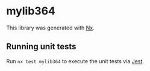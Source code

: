 # mylib364

This library was generated with [Nx](https://nx.dev).

## Running unit tests

Run `nx test mylib364` to execute the unit tests via [Jest](https://jestjs.io).
